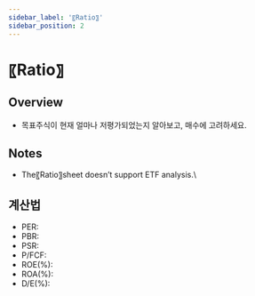 ```yaml
---
sidebar_label: '〖Ratio〗'
sidebar_position: 2
---
```


# 〖Ratio〗

## Overview
- 목표주식이 현재 얼마나 저평가되었는지 알아보고, 매수에 고려하세요.

## Notes
- The〖Ratio〗sheet doesn’t support ETF analysis.\
  
## 계산법
- PER: 
- PBR: 
- PSR: 
- P/FCF: 
- ROE(%): 
- ROA(%): 
- D/E(%): 